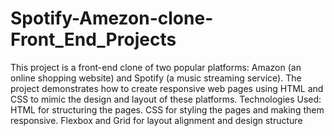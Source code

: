 # Spotify-Amezon-clone-Front_End_Projects
This project is a front-end clone of two popular platforms: Amazon (an online shopping website) and Spotify (a music streaming service). 
The project demonstrates how to create responsive web pages using HTML and CSS to mimic the design and layout of these platforms.
Technologies Used:
HTML for structuring the pages.
CSS for styling the pages and making them responsive.
Flexbox and Grid for layout alignment and design structure
